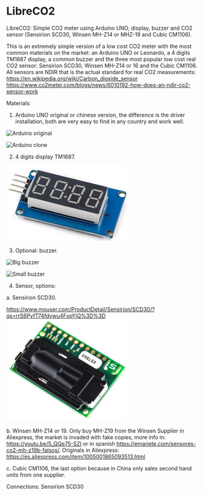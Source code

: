 # LibreCO2
LibreCO2: Simple CO2 meter using Arduino UNO, display, buzzer and CO2 sensor (Sensirion SCD30, Winsen MH-Z14 or MHZ-19 and Cubic CM1106).

  This is an extremely simple version of a low cost CO2 meter with the most common materials on the market: an Arduino UNO or Leonardo, a 4 digits TM1687 display, a common buzzer and the three most popular low cost real CO2 sensor: Sensirion SCD30, Winsen MH-Z14 or 16 and the Cubic CM1106.
All sensors are NDIR that is the actual standard for real CO2 measurements:
https://en.wikipedia.org/wiki/Carbon_dioxide_sensor
https://www.co2meter.com/blogs/news/6010192-how-does-an-ndir-co2-sensor-work

Materials:

1. Arduino UNO original or chinese version, the difference is the driver installation, both are very easy to find in any country and work well.

![Arduino original](https://github.com/danielbernalb/LibreCO2/blob/main/images/arduino-uno-original.jpg)

![Arduino clone](https://github.com/danielbernalb/LibreCO2/blob/main/images/arduino-uno-clone.jpg)

2. 4 digits display TM1687.

![4 digits display TM1687](https://github.com/danielbernalb/LibreCO2/blob/main/images/Display-TM1687.jpg)

3. Optional: buzzer.

![Big buzzer](https://github.com/danielbernalb/LibreCO2/blob/main/images/big-buzzer.jpg)

![Small buzzer](https://github.com/danielbernalb/LibreCO2/blob/main/images/small-buzzer.jpg)

4. Sensor, options:

a. Sensirion SCD30. 

https://www.mouser.com/ProductDetail/Sensirion/SCD30/?qs=rrS6PyfT74fdywu4FxpYjQ%3D%3D
![SCD30 Sensirion](https://github.com/danielbernalb/LibreCO2/blob/main/images/Sensirion%20SCD30.jpg)

b. Winsen MH-Z14 or 19. Only buy MH-Z19 from the Winsen Supplier in Aliexpress, the market is invaded with fake copies, more info in: https://youtu.be/5_QQe75-SZI or in spanish https://emariete.com/sensores-co2-mh-z19b-falsos/.
Originals in Aliexpress:
https://es.aliexpress.com/item/1005001865093513.html

c. Cubic CM1106, the last option because in China only sales second hand units from one supplier.
	

Connections:
Sensirion SCD30
